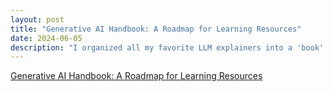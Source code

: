 ```yaml
---
layout: post
title: "Generative AI Handbook: A Roadmap for Learning Resources"
date: 2024-06-05
description: "I organized all my favorite LLM explainers into a 'book'."
---
```



[Generative AI Handbook: A Roadmap for Learning Resources](https://genai-handbook.github.io/)